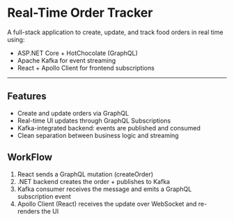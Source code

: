 # Real-Time Order Tracker

A full-stack application to create, update, and track food orders in real time using:
- ASP.NET Core + HotChocolate (GraphQL)
- Apache Kafka for event streaming
- React + Apollo Client for frontend subscriptions

---

## Features

- Create and update orders via GraphQL
- Real-time UI updates through GraphQL Subscriptions
- Kafka-integrated backend: events are published and consumed
- Clean separation between business logic and streaming

## WorkFlow
1. React sends a GraphQL mutation (createOrder)
2. .NET backend creates the order + publishes to Kafka
3. Kafka consumer receives the message and emits a GraphQL subscription event
4. Apollo Client (React) receives the update over WebSocket and re-renders the UI
